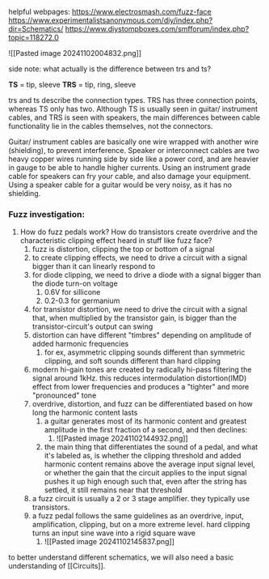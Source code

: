 helpful webpages: 
https://www.electrosmash.com/fuzz-face
https://www.experimentalistsanonymous.com/diy/index.php?dir=Schematics/
https://www.diystompboxes.com/smfforum/index.php?topic=118272.0

![[Pasted image 20241102004832.png]]


side note: what actually is the difference between trs and ts? 

**TS** = tip, sleeve
**TRS** = tip, ring, sleeve

trs and ts describe the connection types. TRS has three connection points, whereas TS only has two. Although TS is usually seen in guitar/ instrument cables, and TRS is seen with speakers, the main differences between cable functionality lie in the cables themselves, not the connectors. 

Guitar/ instrument cables are basically one wire wrapped with another wire (shielding), to prevent interference. Speaker or interconnect cables are two heavy copper wires running side by side like a power cord, and are heavier in gauge to be able to handle higher currents. Using an instrument grade cable for speakers can fry your cable, and also damage your equipment. Using a speaker cable for a guitar would be very noisy, as it has no shielding. 


### Fuzz investigation: 

1. How do fuzz pedals work? How do transistors create overdrive and the characteristic clipping effect heard in stuff like fuzz face?
	1. fuzz is distortion, clipping the top or bottom of a signal 
	2. to create clipping effects, we need to drive a circuit with a signal bigger than it can linearly respond to 
	3. for diode clipping, we need to drive a diode with a signal bigger than the diode turn-on voltage
		1. 0.6V for sillicone
		2. 0.2-0.3 for germanium 
	4. for transistor distortion, we need to drive the circuit with a signal that, when multiplied by the transistor gain, is bigger than the transistor-circuit's output can swing
	5. distortion can have different "timbres" depending on amplitude of added harmonic frequencies
		1. for ex, asymmetric clipping sounds different than symmetric clipping, and soft sounds different than hard clipping
	6. modern hi-gain tones are created by radically hi-pass filtering the signal around 1kHz. this reduces intermodulation distortion(IMD) effect from lower frequencies and produces a "tighter" and more "pronounced" tone
	7. overdrive, distortion, and fuzz can be differentiated based on how long the harmonic content lasts
		1. a guitar generates most of its harmonic content and greatest amplitude in the first fraction of a second, and then declines: 
			1. ![[Pasted image 20241102144932.png]]
		2. the main thing that differentiates the sound of a pedal, and what it's labeled as, is whether the clipping threshold and added harmonic content remains above the average input signal level, or whether the gain that the circuit applies to the input signal pushes it up high enough such that, even after the string has settled, it still remains near that threshold
	8. a fuzz circuit is usually a 2 or 3 stage amplifier. they typically use transistors. 
	9. a fuzz pedal follows the same guidelines as an overdrive, input, amplification, clipping, but on a more extreme level. hard clipping turns an input sine wave into a rigid square wave
		1. ![[Pasted image 20241102145837.png]]

to better understand different schematics, we will also need a basic understanding of [[Circuits]].